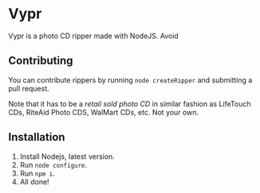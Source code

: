 # Vypr
Vypr is a photo CD ripper made with NodeJS. Avoid 

## Contributing
You can contribute rippers by running ``node createRipper`` and submitting a pull request.

Note that it has to be a *retail sold photo CD* in similar fashion as LifeTouch CDs, RiteAid Photo CDS, WalMart CDs, etc. 
Not your own.

## Installation
1. Install Nodejs, latest version.
2. Run ``node configure``.
3. Run ``npm i``.
4. All done!